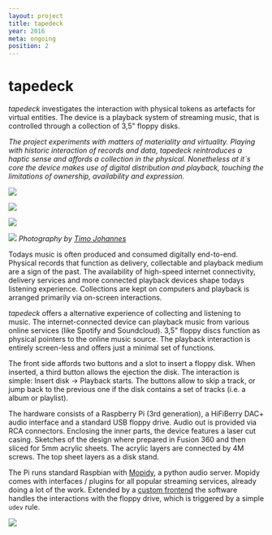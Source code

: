 ```yaml
---
layout: project
title: tapedeck
year: 2016
meta: ongoing
position: 2
---
```


# tapedeck

*tapedeck* investigates the interaction with physical tokens as artefacts for virtual entities. The device is a playback system of streaming music, that is controlled through a collection of 3,5" floppy disks.

*The project experiments with matters of materiality and virtuality. Playing with historic interaction of records and data, tapedeck reintroduces a haptic sense and affords a collection in the physical. Nonetheless at it`s core the device makes use of digital distribution and playback, touching the limitations of ownership, availability and expression.*

![](/tapedeck-17-small.jpg)

![](/tapedeck-4-small.jpg)

![](/tapedeck-1-small.jpg)

![](/tapedeck-10-small.jpg)
*Photography by [Timo Johannes](http://timojohannes.github.io/)*

Todays music is often produced and consumed digitally end-to-end. Physical records that function as delivery, collectable and playback medium are a sign of the past. The availability of high-speed internet connectivity, delivery services and more connected playback devices shape todays listening experience. Collections are kept on computers and playback is arranged primarily via on-screen interactions.

*tapedeck* offers a alternative experience of collecting and listening to music. The internet-connected device can playback music from various online services (like Spotify and Soundcloud). 3,5" floppy discs function as physical pointers to the online music source. The playback interaction is entirely screen-less and offers just a minimal set of functions.

The front side affords two buttons and a slot to insert a floppy disk. When inserted, a third button allows the ejection the disk. The interaction is simple: Insert disk -> Playback starts.
The buttons allow to skip a track, or jump back to the previous one if the disk contains a set of tracks (i.e. a album or playlist).

The hardware consists of a Raspberry Pi (3rd generation), a HiFiBerry DAC+ audio interface and a standard USB floppy drive. Audio out is provided via RCA connectors.
Enclosing the inner parts, the device features a laser cut casing. Sketches of the design where prepared in Fusion 360 and then sliced for 5mm acrylic sheets. The acrylic layers are connected by 4M screws. The top sheet layers as a disk stand.

The Pi runs standard Raspbian with [Mopidy](https://www.mopidy.com/), a python audio server. Mopidy comes with interfaces / plugins for all popular streaming services, already doing a lot of the work. Extended by a [custom frontend](http://github.com/jelko/tapedeck) the software handles the interactions with the floppy drive, which is triggered by a simple `udev` rule.

<!--- FAZIT / VERBESSERUNGEN --->

![](/tapedeck-13-small.jpg)
